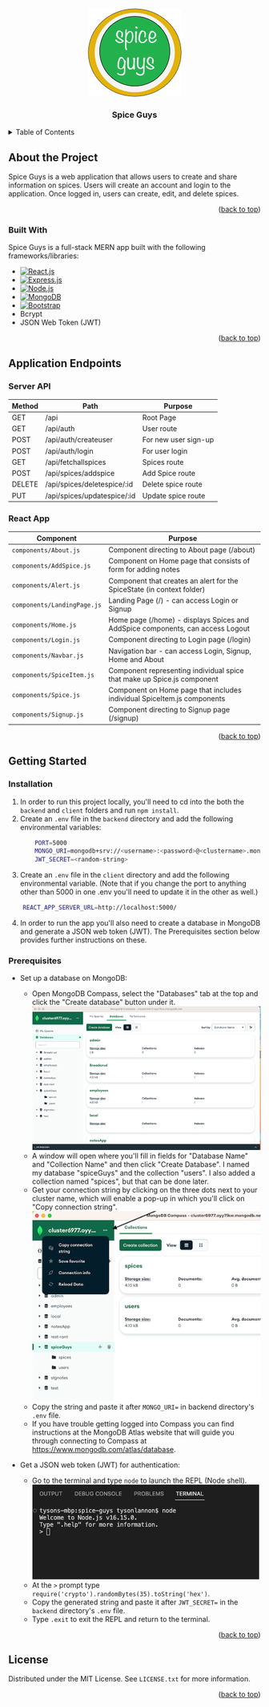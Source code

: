 <a name="readme-top"></a>

<!-- PROJECT LOGO / TITLE -->
<br />
<div align="center">
    <a href="https://github.com/jeffdonkey/spice-guys">
        <img src="supportfiles/sglogo.png" alt="logo" />
    </a>
    <h3 align="center">Spice Guys</h3>
</div>


<!-- TABLE OF CONTENTS -->
<details>
    <summary>Table of Contents</summary>
    <ol>
        <li>
            <a href="#about-the-project">About the Project</a>
            <ul>
                <li><a href="#built-with">Built With</a></li>
            </ul>
        </li>
        <li>
            <a href="#application-endpoints">Application Endpoints</a>
            <ul>
                <li><a href="#application-endpoints">Server API</a></li>
                <li><a href="#application-endpoints">React App</a></li>
            </ul>
        </li>
        <li>
            <a href="#getting-started">Getting Started</a>
            <ul>
                <li><a href="#installation">Installation</a></li>
                <li><a href="#prerequisites">Prerequisites</a></li>
            </ul>
        </li>
        <li><a href="#license">License</a></li>
    </ol>
</details>


<!-- ABOUT THE PROJECT -->
## About the Project
Spice Guys is a web application that allows users to create and share information on spices. Users will create an account and login to the application. Once logged in, users can create, edit, and delete spices. 

<p align="right">(<a href="#readme-top">back to top</a>)</p>

### Built With

Spice Guys is a full-stack MERN app built with the following frameworks/libraries:
* [![React.js](https://img.shields.io/badge/react-%2320232a.svg?style=for-the-badge&logo=react&logoColor=%2361DAFB)](https://reactjs.org/)
* [![Express.js](https://img.shields.io/badge/express.js-%23404d59.svg?style=for-the-badge&logo=express&logoColor=%2361DAFB)](https://expressjs.com/)
* [![Node.js](https://img.shields.io/badge/node.js-6DA55F?style=for-the-badge&logo=node.js&logoColor=white)](https://nodejs.org/)
* [![MongoDB](https://custom-icon-badges.demolab.com/badge/-MongoDB-47A248?style=for-the-badge&logo=mongodb&logoColor=white)](https://www.mongodb.com/)
* [![Bootstrap](https://img.shields.io/badge/bootstrap-%23563D7C.svg?style=for-the-badge&logo=bootstrap&logoColor=white)](https://getbootstrap.com)
* Bcrypt
* JSON Web Token (JWT)

<p align="right">(<a href="#readme-top">back to top</a>)</p>


<!-- APP ENDPOINTS -->
## Application Endpoints

### Server API
| Method | Path                                    | Purpose                           |
| ------ | --------------------------------------- | --------------------------------- |
| GET    | /api                                    | Root Page                         |
| GET    | /api/auth                               | User route                        |
| POST   | /api/auth/createuser                    | For new user sign-up              |
| POST   | /api/auth/login                         | For user login                    |
| GET    | /api/fetchallspices                     | Spices route                      |
| POST   | /api/spices/addspice                    | Add Spice route                   |
| DELETE | /api/spices/deletespice/:id             | Delete spice route                |
| PUT    | /api/spices/updatespice/:id             | Update spice route                |


### React App
| Component                   | Purpose                                                                        | 
| ------------------------    | -------------------------------------------------------------------------------|
| `components/About.js`       | Component directing to About page (/about)                                     |
| `components/AddSpice.js`    | Component on Home page that consists of form for adding notes                  |
| `components/Alert.js`       | Component that creates an alert for the SpiceState (in context folder)         |
| `components/LandingPage.js` | Landing Page (/) - can access Login or Signup                                  |
| `components/Home.js`        | Home page (/home) - displays Spices and AddSpice components, can access Logout |
| `components/Login.js`       | Component directing to Login page (/login)                                     |
| `components/Navbar.js`      | Navigation bar - can access Login, Signup, Home and About                      |
| `components/SpiceItem.js`   | Component representing individual spice that make up Spice.js component        | 
| `components/Spice.js`       | Component on Home page that includes individual SpiceItem.js components        |
| `components/Signup.js`      | Component directing to Signup page (/signup)                                   |

<p align="right">(<a href="#readme-top">back to top</a>)</p>


<!-- GETTING STARTED -->
## Getting Started

### Installation
1. In order to run this project locally, you'll need to cd into the both the `backend` and `client` folders and run `npm install`.
2. Create an `.env` file in the `backend` directory and  add the following environmental variables:
    ```sh
        PORT=5000
        MONGO_URI=mongodb+srv://<username>:<password>@<clustername>.mongodb.net/spiceGuys
        JWT_SECRET=<random-string>
    ```
3. Create an `.env` file in the `client` directory and add the following environmental variable. (Note that if you change the port to anything other than 5000 in one .env you'll need to update it in the other as well.)
```sh
    REACT_APP_SERVER_URL=http://localhost:5000/

```   
4. In order to run the app you'll also need to create a database in MongoDB and generate a JSON web token (JWT). The Prerequisites section below provides further instructions on these.

### Prerequisites
* Set up a database on MongoDB:
    - Open MongoDB Compass, select the "Databases" tab at the top and click the "Create database" button under it.
        ![MongoDB Compass](supportfiles/MongoDB-Compass.png?raw=true)
    - A window will open where you'll fill in fields for "Database Name" and "Collection Name" and then click "Create Database". I named my database "spiceGuys" and the collection "users". I also added a collection named "spices", but that can be done later.
    - Get your connection string by clicking on the three dots next to your cluster name, which will enable a pop-up in which you'll click on "Copy connection string".
        ![MongoDB Connection String](supportfiles/MongoDB-Connection-String.png?raw=true)
    - Copy the string and paste it after `MONGO_URI=` in backend directory's `.env` file.
    - If you have trouble getting logged into Compass you can find instructions at the MongoDB Atlas website that will guide you through connecting to Compass at https://www.mongodb.com/atlas/database.

* Get a JSON web token (JWT) for authentication:
    - Go to the terminal and type `node` to launch the REPL (Node shell).
        ![Node-REPL](supportfiles/node-REPL.png?raw=true)
    - At the `>` prompt type `require('crypto').randomBytes(35).toString('hex')`.
    - Copy the generated string and paste it after `JWT_SECRET=` in the `backend` directory's `.env` file.
    - Type `.exit` to exit the REPL and return to the terminal.

<p align="right">(<a href="#readme-top">back to top</a>)</p>


<!-- LICENSE -->
## License

Distributed under the MIT License. See `LICENSE.txt` for more information.

<p align="right">(<a href="#readme-top">back to top</a>)</p>